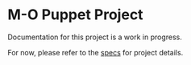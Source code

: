 # M-O Puppet Project
Documentation for this project is a work in progress.

For now, please refer to the [specs](specs.yaml) for project details.
